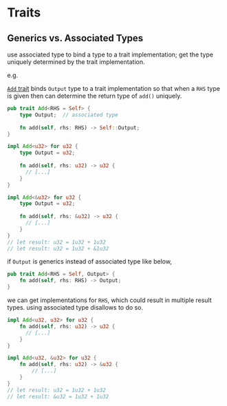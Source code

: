 # Traits

## Generics vs. Associated Types

use associated type to bind a type to a trait implementation; get the type uniquely determined by the trait implementation.

e.g.

[`Add` trait](https://doc.rust-lang.org/nightly/std/ops/trait.Add.html) binds `Output` type to a trait implementation so that when a `RHS` type is given then can determine the return type of `add()` uniquely.

```rust
pub trait Add<RHS = Self> {
    type Output;  // associated type
    
    fn add(self, rhs: RHS) -> Self::Output;
}
```

```rust
impl Add<u32> for u32 {
    type Output = u32;
    
    fn add(self, rhs: u32) -> u32 {
      // [...]
    }
}

impl Add<&u32> for u32 {
    type Output = u32;
    
    fn add(self, rhs: &u32) -> u32 {
      // [...]
    }
}
// let result: u32 = 1u32 + 1u32
// let result: u32 = 1u32 + &1u32
```

if `Output` is generics instead of associated type like below,

```rust
pub trait Add<RHS = Self, Output> {
    fn add(self, rhs: RHS) -> Output;
}
```

we can get implementations for `RHS`, which could result in multiple result types.
using associated type disallows to do so.

```rust
impl Add<u32, u32> for u32 {
    fn add(self, rhs: u32) -> u32 {
      // [...]
    }
}

impl Add<u32, &u32> for u32 {
    fn add(self, rhs: u32) -> &u32 {
        // [...]
    }
}
// let result: u32 = 1u32 + 1u32
// let result: &u32 = 1u32 + 1u32
```
